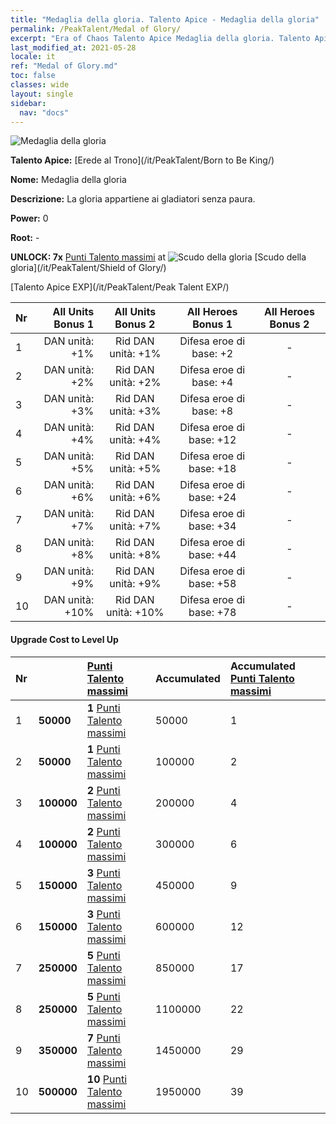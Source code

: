 ```yaml
---
title: "Medaglia della gloria. Talento Apice - Medaglia della gloria"
permalink: /PeakTalent/Medal of Glory/
excerpt: "Era of Chaos Talento Apice Medaglia della gloria. Talento Apice Medaglia della gloria. Medaglia della gloria"
last_modified_at: 2021-05-28
locale: it
ref: "Medal of Glory.md"
toc: false
classes: wide
layout: single
sidebar:
  nav: "docs"
---
```


  ![Medaglia della gloria](/images/pt/talent_4203.png)

  **Talento Apice:** [Erede al Trono](/it/PeakTalent/Born to Be King/)

  **Nome:** Medaglia della gloria

  **Descrizione:** La gloria appartiene ai gladiatori senza paura.

  **Power:** 0

  **Root:** -

  **UNLOCK: 7x** [Punti Talento massimi](/ItemsIT/con_934/) at ![Scudo della gloria](/images/pt/talent_4202.png) [Scudo della gloria](/it/PeakTalent/Shield of Glory/)

  [Talento Apice EXP](/it/PeakTalent/Peak Talent EXP/)

  | Nr | All Units Bonus 1 | All Units Bonus 2 | All Heroes Bonus 1 | All Heroes Bonus 2 |
  |:---|--------------:|:-------------:|:-------------:|:-------------:|
  | 1 | DAN unità: +1% | Rid DAN unità: +1% | Difesa eroe di base: +2 | - |
  | 2 | DAN unità: +2% | Rid DAN unità: +2% | Difesa eroe di base: +4 | - |
  | 3 | DAN unità: +3% | Rid DAN unità: +3% | Difesa eroe di base: +8 | - |
  | 4 | DAN unità: +4% | Rid DAN unità: +4% | Difesa eroe di base: +12 | - |
  | 5 | DAN unità: +5% | Rid DAN unità: +5% | Difesa eroe di base: +18 | - |
  | 6 | DAN unità: +6% | Rid DAN unità: +6% | Difesa eroe di base: +24 | - |
  | 7 | DAN unità: +7% | Rid DAN unità: +7% | Difesa eroe di base: +34 | - |
  | 8 | DAN unità: +8% | Rid DAN unità: +8% | Difesa eroe di base: +44 | - |
  | 9 | DAN unità: +9% | Rid DAN unità: +9% | Difesa eroe di base: +58 | - |
  | 10 | DAN unità: +10% | Rid DAN unità: +10% | Difesa eroe di base: +78 | - |


#### Upgrade Cost to Level Up

  | Nr | <i class="fas fa-coins"/> | [Punti Talento massimi](/ItemsIT/con_934/) | Accumulated <i class="fas fa-coins"/> | Accumulated [Punti Talento massimi](/ItemsIT/con_934/) |
  |:---|:--------------|:-------------|:-------------|:-------------|
  | 1 | **50000** | **1** [Punti Talento massimi](/ItemsIT/con_934/) | 50000 | 1 |
  | 2 | **50000** | **1** [Punti Talento massimi](/ItemsIT/con_934/) | 100000 | 2 |
  | 3 | **100000** | **2** [Punti Talento massimi](/ItemsIT/con_934/) | 200000 | 4 |
  | 4 | **100000** | **2** [Punti Talento massimi](/ItemsIT/con_934/) | 300000 | 6 |
  | 5 | **150000** | **3** [Punti Talento massimi](/ItemsIT/con_934/) | 450000 | 9 |
  | 6 | **150000** | **3** [Punti Talento massimi](/ItemsIT/con_934/) | 600000 | 12 |
  | 7 | **250000** | **5** [Punti Talento massimi](/ItemsIT/con_934/) | 850000 | 17 |
  | 8 | **250000** | **5** [Punti Talento massimi](/ItemsIT/con_934/) | 1100000 | 22 |
  | 9 | **350000** | **7** [Punti Talento massimi](/ItemsIT/con_934/) | 1450000 | 29 |
  | 10 | **500000** | **10** [Punti Talento massimi](/ItemsIT/con_934/) | 1950000 | 39 |

